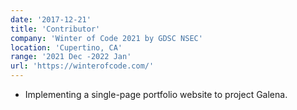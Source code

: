 ```yaml
---
date: '2017-12-21'
title: 'Contributor'
company: 'Winter of Code 2021 by GDSC NSEC'
location: 'Cupertino, CA'
range: '2021 Dec -2022 Jan'
url: 'https://winterofcode.com/'
---
```


- Implementing a single-page portfolio website to project Galena.
